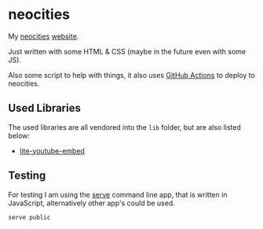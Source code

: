 # neocities

My [neocities](https://neocities.org) [website](https://graefchen.neocities.org).

Just written with some HTML & CSS (maybe in the future even with some JS).

Also some script to help with things, it also uses [GitHub Actions](https://docs.github.com/en/actions) to deploy to neocities.

## Used Libraries

The used libraries are all vendored into the `lib` folder, but are also listed below:

- [lite-youtube-embed](https://github.com/paulirish/lite-youtube-embed)

## Testing

For testing I am using the [serve](https://github.com/vercel/serve) command line
app, that is written in JavaScript, alternatively other app's could be used.

```bash
serve public
```
